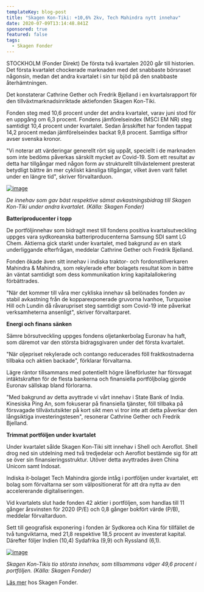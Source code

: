 ```yaml
---
templateKey: blog-post
title: "Skagen Kon-Tiki: +10,6% 2kv, Tech Mahindra nytt innehav"
date: 2020-07-09T13:14:48.841Z
sponsored: true
featured: false
tags:
  - Skagen Fonder
---
```

<!--StartFragment-->

STOCKHOLM (Fonder Direkt) De första två kvartalen 2020 går till historien. Det första kvartalet chockerade marknaden med det snabbaste börsraset någonsin, medan det andra kvartalet i sin tur bjöd på den snabbaste återhämtningen.

Det konstaterar Cathrine Gether och Fredrik Bjelland i en kvartalsrapport för den tillväxtmarknadsinriktade aktiefonden Skagen Kon-Tiki.

Fonden steg med 10,6 procent under det andra kvartalet, varav juni stod för en uppgång om 6,3 procent. Fondens jämförelseindex (MSCI EM NR) steg samtidigt 10,4 procent under kvartalet. Sedan årsskiftet har fonden tappat 14,2 procent medan jämförelseindex backat 9,8 procent. Samtliga siffror avser svenska kronor.

"Vi noterar att värderingar generellt rört sig uppåt, speciellt i de marknaden som inte bedöms påverkas särskilt mycket av Covid-19. Som ett resultat av detta har tillgångar med någon form av strukturellt tillväxtelement presterat betydligt bättre än mer cykliskt känsliga tillgångar, vilket även varit fallet under en längre tid", skriver förvaltarduon.

[![image](https://i.direkt.se/200709/586524301.png)](https://i.direkt.se/200709/586524301.png)

*De innehav som gav bäst respektive sämst avkastningsbidrag till Skagen Kon-Tiki under andra kvartalet. (Källa: Skagen Fonder)*

**Batteriproducenter i topp**

De portföljinnehav som bidragit mest till fondens positiva kvartalsutveckling uppges vara sydkoreanska batteriproducenterna Samsung SDI samt LG Chem. Aktierna gick starkt under kvartalet, med bakgrund av en stark underliggande efterfrågan, meddelar Cathrine Gether och Fredrik Bjelland.

Fonden ökade även sitt innehav i indiska traktor- och fordonstillverkaren Mahindra & Mahindra, som rekylerade efter bolagets resultat kom in bättre än väntat samtidigt som dess kommunikation kring kapitalallokering förbättrades.

"När det kommer till våra mer cykliska innehav så belönades fonden av stabil avkastning från de kopparexponerade gruvorna Ivanhoe, Turquoise Hill och Lundin då råvarupriset steg samtidigt som Covid-19 inte påverkat verksamheterna ansenligt", skriver förvaltarparet.

**Energi och finans sänken**

Sämre börsutveckling uppges fondens oljetankerbolag Euronav ha haft, som däremot var den största bidragsgivaren under det första kvartalet.

"När oljepriset rekylerade och contango reducerades föll fraktkostnaderna tillbaka och aktien backade", förklarar förvaltarna.

Lägre räntor tillsammans med potentiellt högre låneförluster har försvagat intäktskraften för de flesta bankerna och finansiella portföljbolag gjorde Euronav sällskap bland förlorarna.

"Med bakgrund av detta avyttrade vi vårt innehav i State Bank of India. Kinesiska Ping An, som fokuserar på finansiella tjänster, föll tillbaka på försvagade tillväxtutsikter på kort sikt men vi tror inte att detta påverkar den långsiktiga investeringstesen", resonerar Cathrine Gether och Fredrik Bjelland.

**Trimmat portföljen under kvartalet**

Under kvartalet sålde Skagen Kon-Tiki sitt innehav i Shell och Aeroflot. Shell drog ned sin utdelning med två tredjedelar och Aeroflot bestämde sig för att se över sin finansieringsstruktur. Utöver detta avyttrades även China Unicom samt Indosat.

Indiska it-bolaget Tech Mahindra gjorde intåg i portföljen under kvartalet, ett bolag som förvaltarna ser som välpositionerat för att dra nytta av den accelererande digitaliseringen.

Vid kvartalets slut hade fonden 42 aktier i portföljen, som handlas till 11 gånger årsvinsten för 2020 (P/E) och 0,8 gånger bokfört värde (P/B), meddelar förvaltarduon.

Sett till geografisk exponering i fonden är Sydkorea och Kina för tillfället de två tungviktarna, med 21,8 respektive 18,5 procent av investerat kapital. Därefter följer Indien (10,4) Sydafrika (9,9) och Ryssland (6,1).

[![image](https://i.direkt.se/200709/586524302.png)](https://i.direkt.se/200709/586524302.png)

*Skagen Kon-Tikis tio största innehav, som tillsammans väger 49,6 procent i portföljen. (Källa: Skagen Fonder)*

[Läs mer](https://www.skagenfonder.se/globalassets/pdfs/status-reports/sweden/skagen-kon-tiki-a/2020/20200630_skagen-kon-tiki-a-q2.pdf) hos Skagen Fonder.

<!--EndFragment-->